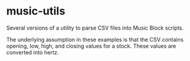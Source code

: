 # music-utils

Several versions of a utility to parse CSV files into Music Block scripts.

The underlying assumption in these examples is that the CSV contains opening, low, high, and closing values for a stock. These values are converted into hertz.
